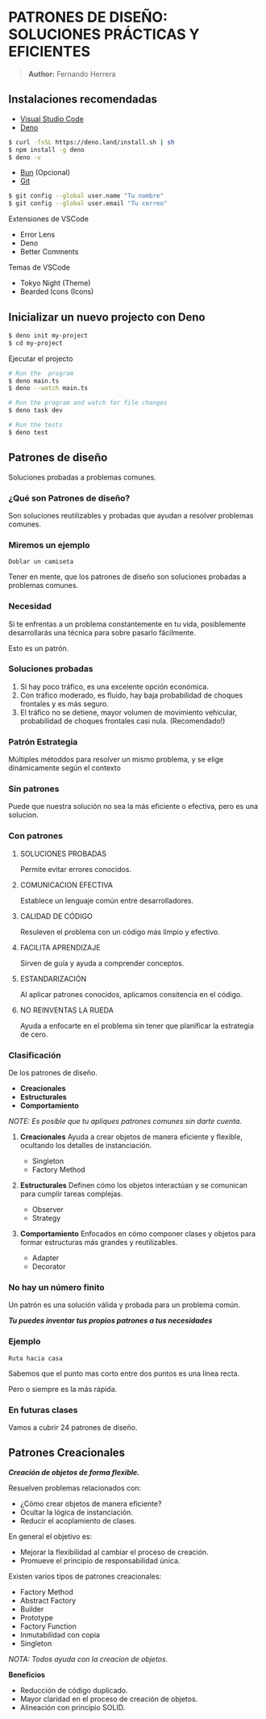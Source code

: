 # PATRONES DE DISEÑO: SOLUCIONES PRÁCTICAS Y EFICIENTES

> **Author:** Fernando Herrera

## Instalaciones recomendadas

- [Visual Studio Code](https://code.visualstudio.com/)
- [Deno](https://deno.com/)

```sh
$ curl -fsSL https://deno.land/install.sh | sh
$ npm install -g deno
$ deno -v
```

- [Bun](https://bun.sh/) (Opcional)
- [Git](https://git-scm.com/)

```sh
$ git config --global user.name "Tu nombre"
$ git config --global user.email "Tu correo"
```

Extensiones de VSCode

- Error Lens
- Deno
- Better Comments

Temas de VSCode

- Tokyo Night (Theme)
- Bearded Icons (Icons)

## Inicializar un nuevo projecto con Deno

```sh
$ deno init my-project
$ cd my-project
```

Ejecutar el projecto

```sh
# Run the  program
$ deno main.ts
$ deno --watch main.ts

# Run the program and watch for file changes
$ deno task dev

# Run the tests
$ deno test
```

## Patrones de diseño

Soluciones probadas a problemas comunes.

### ¿Qué son Patrones de diseño?

Son soluciones reutilizables y probadas que ayudan a resolver problemas comunes.

### Miremos un ejemplo

`Doblar un camiseta`

Tener en mente, que los patrones de diseño son soluciones probadas a problemas comunes.

### Necesidad

Si te enfrentas a un problema constantemente en tu vida, posiblemente desarrollarás una técnica para sobre pasarlo fácilmente.

Esto es un patrón.

### Soluciones probadas

1. Si hay poco tráfico, es una excelente opción económica.
2. Con tráfico moderado, es fluido, hay baja probabilidad de choques frontales y es más seguro.
3. El tráfico no se detiene, mayor volumen de movimiento vehicular, probabilidad de choques frontales casi nula. (Recomendado!)

### Patrón Estrategia

Múltiples métoddos para resolver un mismo problema, y se elige dinámicamente según el contexto

### Sin patrones

Puede que nuestra solución no sea la más eficiente o efectiva, pero es una solucion.

### Con patrones

1.  SOLUCIONES PROBADAS

    Permite evitar errores conocidos.

2.  COMUNICACION EFECTIVA

    Establece un lenguaje común entre desarrolladores.

3.  CALIDAD DE CÓDIGO

    Resuleven el problema con un código más limpio y efectivo.

4.  FACILITA APRENDIZAJE

    Sirven de guía y ayuda a comprender conceptos.

5.  ESTANDARIZACIÓN

    Al aplicar patrones conocidos, aplicamos consitencia en el código.

6.  NO REINVENTAS LA RUEDA

    Ayuda a enfocarte en el problema sin tener que planificar la estrategia de cero.

### Clasificación

De los patrones de diseño.

- **Creacionales**
- **Estructurales**
- **Comportamiento**

_NOTE: Es posible que tu apliques patrones comunes sin darte cuenta._

1. **Creacionales**
   Ayuda a crear objetos de manera eficiente y flexible, ocultando los detalles de instanciación.

   - Singleton
   - Factory Method

2. **Estructurales**
   Definen cómo los objetos interactúan y se comunican para cumplir tareas complejas.

   - Observer
   - Strategy

3. **Comportamiento**
   Enfocados en cómo componer clases y objetos para formar estructuras más grandes y reutilizables.

   - Adapter
   - Decorator

### No hay un número finito

Un patrón es una solución válida y probada para un problema común.

**_Tu puedes inventar tus propios patrones a tus necesidades_**

### Ejemplo

`Ruta hacia casa`

Sabemos que el punto mas corto entre dos puntos es una línea recta.

Pero o siempre es la más rápida.

### En futuras clases

Vamos a cubrir 24 patrones de diseño.

## Patrones Creacionales

**_Creación de objetos de forma flexible._**

Resuelven problemas relacionados con:

- ¿Cómo crear objetos de manera eficiente?
- Ocultar la lógica de instanciación.
- Reducir el acoplamiento de clases.

En general el objetivo es:

- Mejorar la flexibilidad al cambiar el proceso de creación.
- Promueve el principio de responsabilidad única.

Existen varios tipos de patrones creacionales:

- Factory Method
- Abstract Factory
- Builder
- Prototype
- Factory Function
- Inmutabilidad con copia
- Singleton

_NOTA: Todos ayuda con la creacion de objetos._

**Beneficios**

- Reducción de código duplicado.
- Mayor claridad en el proceso de creación de objetos.
- Alineación con principio SOLID.
